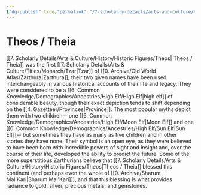 ```yaml
---
{"dg-publish":true,"permalink":"/7-scholarly-details/arts-and-culture/history/historic-figures/theos/"}
---
```


# Theos / Theia  

[[7. Scholarly Details/Arts & Culture/History/Historic Figures/Theos\| Theos / Theia]] was the first [[7. Scholarly Details/Arts & Culture/Titles/Monarch/Tzar\|Tzar]] of [[0. Archive/Old World Atlas/Zarthura\|Zarthura]]; their two given names have been used interchangeably in various historical accounts of their life and legacy. They were considered to be a [[6. Common Knowledge/Demographics/Ancestries/High Elf/High Elf\|high elf]] of considerable beauty, though their exact depiction tends to shift depending on the [[4. Gazetteer/Provinces\|Province]]. The most popular myths depict them with two children-- one [[6. Common Knowledge/Demographics/Ancestries/High Elf/Moon Elf\|Moon Elf]] and one [[6. Common Knowledge/Demographics/Ancestries/High Elf/Sun Elf\|Sun Elf]]-- but sometimes they have as many as five children and in other stories they have none. Their symbol is an open eye, as they were believed to have been born with incredible powers of sight and insight and, over the course of their life, developed the ability to predict the future. Some of the more superstitious Zarthurians believe that [[7. Scholarly Details/Arts & Culture/History/Historic Figures/Theos\|Theos / Theia]] blessed this continent (and perhaps even the whole of [[0. Archive/Sharum Mal'Kari\|Sharum Mal'Kari]]), and that this blessing is what provides radiance to gold, silver, precious metals, and gemstones. 

